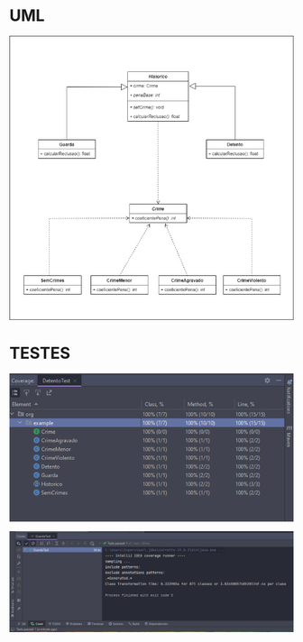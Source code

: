 <h1>UML</h1>

![bridge-uml.png](bridge-uml.png)

<h1>TESTES</h1>

![img.png](img.png)

![img_1.png](img_1.png)